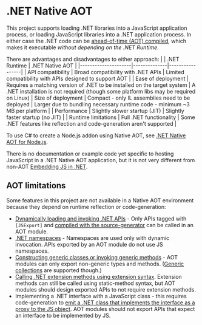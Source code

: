 # .NET Native AOT

This project supports loading .NET libraries into a JavaScript application process,
or loading JavaScript libraries into a .NET application process. In either case the .NET
code can be
[ahead-of-time (AOT) compiled](https://learn.microsoft.com/en-us/dotnet/core/deploying/native-aot/),
which makes it executable _without depending on the .NET Runtime_.

There are advantages and disadvantages to either approach:
|                     | .NET Runtime | .NET Native AOT |
|---------------------|--------------|-----------------|
| API compatibility   | Broad compatibility with .NET APIs | Limited compatibility with APIs designed to support AOT |
| Ease of deployment  | Requires a matching version of .NET to be installed on the target system | A .NET installation is not required (though some platform libs may be required on Linux)
| Size of deployment  | Compact - only IL assemblies need to be deployed | Larger due to bundling necessary runtime code - minimum ~3 MB per platform |
| Performance         | Slightly slower startup (JIT) | Slightly faster startup (no JIT) |
| Runtime limitations | Full .NET functionality | Some .NET features like reflection and code-generation aren't supported |

To use C# to create a Node.js addon using Native AOT, see
[.NET Native AOT for Node.js](../scenarios/js-aot-module).

There is no documentation or example code yet specific to hosting JavaScript in a .NET Native AOT
application, but it is not very different from non-AOT
[Embedding JS in .NET](../scenarios/dotnet-js).

## AOT limitations

Some features in this project are not available in a Native AOT environment because they depend
on runtime reflection or code-generation:
 - [Dynamically loading and invoking .NET APIs](../scenarios/js-dotnet-dynamic) - Only APIs tagged
   with `[JSExport]` and
   [compiled with the source-generator](./js-dotnet-marshalling#compile-time-code-generation) can
   be called in an AOT module.
 - [.NET namespaces](../reference/namespaces) - Namespaces are used only with dynamic invocation.
   APIs exported by an AOT module do not use JS namespaces.
 - [Constructing generic classes or invoking generic methods](../reference/generics) - AOT modules
   can only export non-generic types and methods.
   ([Generic collections](../reference/arrays-collections) are supported though.)
 - [Calling .NET extension methods using extension syntax](../reference/extension-methods).
   Extension methods can still be called using static-method syntax, but AOT modules should design
   exported APIs to not require extension methods.
 - Implementing a .NET interface with a JavaScript class - this requires code-generation to [emit
   a .NET class that implements the interface as a proxy to the JS object](
   https://github.com/microsoft/node-api-dotnet/blob/main/src/NodeApi.DotNetHost/JSInterfaceMarshaller.cs).
   AOT modules should not export APIs that expect an interface to be implemented by JS.
